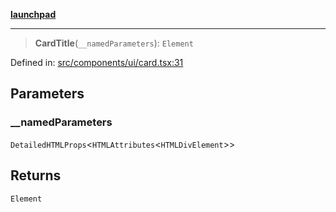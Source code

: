 [**launchpad**](index.md)

***

> **CardTitle**(`__namedParameters`): `Element`

Defined in: [src/components/ui/card.tsx:31](https://github.com/victorbratov/launchpad/blob/d1815ef1a573b42ac1f231f3f3d6617bddce6dbe/src/components/ui/card.tsx#L31)

## Parameters

### \_\_namedParameters

`DetailedHTMLProps`\<`HTMLAttributes`\<`HTMLDivElement`\>\>

## Returns

`Element`
